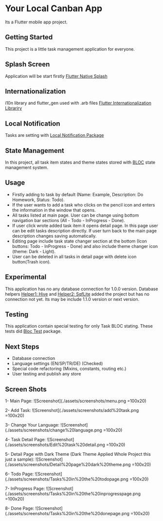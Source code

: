 # Your Local Canban App

Its a Flutter mobile app project.

## Getting Started

This project is a little task management application for everyone.

## Splash Screen

Application will be start firstly [Flutter Native Splash](https://pub.dev/documentation/flutter_native_splash/latest/)

## Internationalization

i10n library and flutter_gen used with .arb files [Flutter Internationalization Librariry](https://docs.flutter.dev/accessibility-and-localization/internationalization)

## Local Notification

Tasks are setting with [Local Notification Package](https://pub.dev/packages/flutter_local_notifications)

## State Management

In this project, all task item states and theme states stored with [BLOC](https://bloclibrary.dev/#/)  state management system.

## Usage

- Firstly adding to task by default (Name: Example, Description: Do Homework, Status: Todo).
- If the user wants to add a task who clicks on the pencil icon and enters the information in the window that opens.
- All tasks listed at main page. User can be change using bottom navigation bar sections (All - Todo - InProgress - Done).
- If user click wrote added task item it opens detail page. In this page user can be edit tasks description directly. If user turn back to the main page description changes saving automatically.
- Editing page include task state changer section at the bottom (Icon buttons: Todo - InProgress - Done) and also include theme changer icon (theme: Dark - Light).
- User can be deleted in all tasks in detail page with delete icon button(Trash icon).

## Experimental

This application has no any database connection for 1.0.0 version. Database helpers [Helper1: Hive](https://pub.dev/documentation/hive/latest/) and [Helper2: SqfLite](https://pub.dev/documentation/sqflite/latest/) added the project but has no connection not yet. Its may be include 1.1.0 version or next version.

## Testing

This application contain special testing for only Task BLOC stating.
These tests did [Bloc Test](https://pub.dev/documentation/bloc_test/latest/) package.

## Next Steps

- Database connection
- Language settings (EN/SP/TR/DE) (Checked)
- Special code refactoring (Mixins, constants, routing etc.)
- User testing and publish any store

## Screen Shots

1- Main Page:
![Screenshot](./assets/screenshots/menu.png =100x20)

2- Add Task:
![Screenshot](./assets/screenshots/add%20task.png =100x20)

3- Change Your Language:
![Screenshot](./assets/screenshots/change%20language.png =100x20)

4- Task Detail Page:
![Screenshot](./assets/screenshots/Edit%20task%20detail.png =100x20)

5- Detail Page with Dark Theme (Dark Theme Applied Whole Project this just a sample):
![Screenshot](./assets/screenshots/Detail%20page%20dark%20theme.png =100x20)

6- Todo Page:
![Screenshot](./assets/screenshots/Tasks%20in%20the%20todopage.png =100x20)

7- InProgress Page:
![Screenshot](./assets/screenshots/Tasks%20in%20the%20inprogresspage.png =100x20)

8- Done Page:
![Screenshot](./assets/screenshots/Tasks%20in%20the%20donepage.png =100x20)
